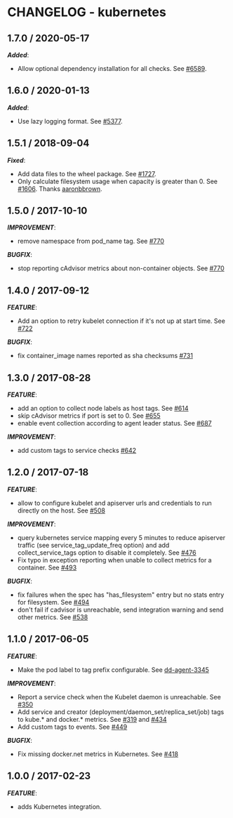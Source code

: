 # CHANGELOG - kubernetes

## 1.7.0 / 2020-05-17

***Added***: 

* Allow optional dependency installation for all checks. See [#6589](https://github.com/DataDog/integrations-core/pull/6589).


## 1.6.0 / 2020-01-13

***Added***: 

* Use lazy logging format. See [#5377](https://github.com/DataDog/integrations-core/pull/5377).


## 1.5.1 / 2018-09-04

***Fixed***: 

* Add data files to the wheel package. See [#1727](https://github.com/DataDog/integrations-core/pull/1727).
* Only calculate filesystem usage when capacity is greater than 0. See [#1606](https://github.com/DataDog/integrations-core/pull/1606). Thanks [aaronbbrown](https://github.com/aaronbbrown).


## 1.5.0 / 2017-10-10

***IMPROVEMENT***: 

* remove namespace from pod_name tag. See [#770](https://github.com/DataDog/integrations-core/issues/770)

***BUGFIX***: 

* stop reporting cAdvisor metrics about non-container objects. See [#770](https://github.com/DataDog/integrations-core/issues/770)


## 1.4.0 / 2017-09-12

***FEATURE***: 

* Add an option to retry kubelet connection if it's not up at start time. See [#722](https://github.com/DataDog/integrations-core/issues/722)

***BUGFIX***: 

* fix container_image names reported as sha checksums [#731](https://github.com/DataDog/integrations-core/issues/731)


## 1.3.0 / 2017-08-28

***FEATURE***: 

* add an option to collect node labels as host tags. See [#614](https://github.com/DataDog/integrations-core/issues/614)
* skip cAdvisor metrics if port is set to 0. See [#655](https://github.com/DataDog/integrations-core/issues/655)
* enable event collection according to agent leader status. See [#687](https://github.com/DataDog/integrations-core/issues/687)

***IMPROVEMENT***: 

* add custom tags to service checks [#642](https://github.com/DataDog/integrations-core/issues/642)


## 1.2.0 / 2017-07-18

***FEATURE***: 

* allow to configure kubelet and apiserver urls and credentials to run directly on the host. See [#508](https://github.com/DataDog/integrations-core/issues/508)

***IMPROVEMENT***: 

* query kubernetes service mapping every 5 minutes to reduce apiserver traffic (see service_tag_update_freq option) and add collect_service_tags option to disable it completely. See [#476](https://github.com/DataDog/integrations-core/issues/476)
* Fix typo in exception reporting when unable to collect metrics for a container. See [#493](https://github.com/DataDog/integrations-core/issues/493)

***BUGFIX***: 

* fix failures when the spec has "has_filesystem" entry but no stats entry for filesystem. See [#494](https://github.com/DataDog/integrations-core/issues/494)
* don't fail if cadvisor is unreachable, send integration warning and send other metrics. See [#538](https://github.com/DataDog/integrations-core/issues/538)


## 1.1.0 / 2017-06-05

***FEATURE***: 

* Make the pod label to tag prefix configurable. See [dd-agent-3345](https://github.com/DataDog/dd-agent/pull/3345)

***IMPROVEMENT***: 

* Report a service check when the Kubelet daemon is unreachable. See [#350](https://github.com/DataDog/integrations-core/issues/350)
* Add service and creator (deployment/daemon_set/replica_set/job) tags to kube.* and docker.* metrics. See [#319](https://github.com/DataDog/integrations-core/issues/319) and [#434](https://github.com/DataDog/integrations-core/issues/434)
* Add custom tags to events. See [#449](https://github.com/DataDog/integrations-core/issues/449)

***BUGFIX***: 

* Fix missing docker.net metrics in Kubernetes. See [#418](https://github.com/DataDog/integrations-core/issues/418)


## 1.0.0 / 2017-02-23

***FEATURE***: 

* adds Kubernetes integration.

